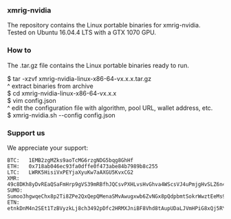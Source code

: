 ### xmrig-nvidia

The repository contains the Linux portable binaries for xmrig-nvidia.\
Tested on Ubuntu 16.04.4 LTS with a GTX 1070 GPU.

### How to

The .tar.gz file contains the Linux portable binaries ready to run. 

$ tar -xzvf xmrig-nvidia-linux-x86-64-vx.x.x.tar.gz \
  ^ extract binaries from archive \
$ cd xmrig-nvidia-linux-x86-64-vx.x.x \
$ vim config.json \
  ^ edit the configuration file with algorithm, pool URL, wallet address, etc. \
$ xmrig-nvidia.sh --config config.json 

### Support us

We appreciate your support:
```
BTC:   1EMB2zgMZks9aoTcMG6rzgNDG5bqg8GhHf
ETH:   0x718ab046ec93fa0dffe0f473abe84b7989b8c255
LTC:   LWRK5HisiVxPEYjaXyuKw7aAXGU5KvxCG2
XMR:   49c8DKh8yDvREaQSaFmHrp9gVS39mRBfhJQCsvPXHLvsHvGhva4WScsVJ4uPmjgHvSLZ6n4FS8K73hqwfuF6CKw5J4C1BCB
SUMO:  Sumoo3hgwqeChx8p2Ti8ZPe2QxQepQMenaSMvAwugxwb6ZvNGx8pQdpbmtSokrWwztEeMs9J4bQ8ZVhrE7qJiqVhH5reB5pDQaj
ETN:   etnkDnM4n2SEt1TzBVyzkLj8ch3492pDfc2HRMXJniBF8Vhd8tAupUDaLJVmHPiG8xQj5RYqo3MpWB6aRh2iK86G92q95XTFhB
```

